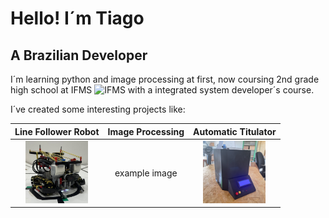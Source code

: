 # Hello! I´m Tiago
## A Brazilian Developer

I´m learning python and image processing at first, now coursing 2nd grade high school at IFMS <img src="https://yt3.googleusercontent.com/ytc/AIdro_mQxwktRbLPcYDbe2NYDO_MckVIvR1ZxSj91WWnzXtskVI=s900-c-k-c0x00ffffff-no-rj" alt="IFMS" height="30px" width="30px"> with a integrated system developer´s course.

 I´ve created some interesting projects like:

 |Line Follower Robot|Image Processing|Automatic Titulator|
 |:-----------------:|:--------------:|:-----------------:|
 |<img src="robo.jpg" alt="robot" height="100px" width="100px">| example image|<img src="titulador.jpg" alt="titulator" height="100px" width="100px">|
